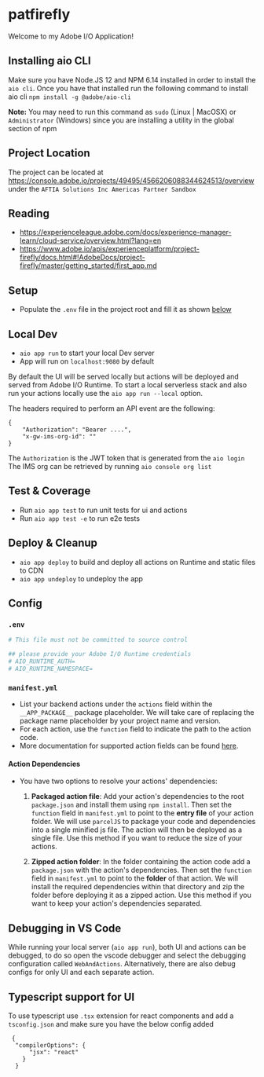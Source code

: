 # patfirefly

Welcome to my Adobe I/O Application!

## Installing aio CLI

Make sure you have Node.JS 12 and NPM 6.14 installed in order to install the `aio cli`. Once you have that installed run the following command to install aio cli `npm install -g @adobe/aio-cli`

**Note:** You may need to run this command as `sudo` (Linux | MacOSX) or `Administrator` (Windows) since you are installing a utility in the global section of npm

## Project Location

The project can be located at https://console.adobe.io/projects/49495/4566206088344624513/overview under the `AFTIA Solutions Inc Americas Partner Sandbox`

## Reading

- https://experienceleague.adobe.com/docs/experience-manager-learn/cloud-service/overview.html?lang=en
- https://www.adobe.io/apis/experienceplatform/project-firefly/docs.html#!AdobeDocs/project-firefly/master/getting_started/first_app.md

## Setup

- Populate the `.env` file in the project root and fill it as shown [below](#env)

## Local Dev

- `aio app run` to start your local Dev server
- App will run on `localhost:9080` by default

By default the UI will be served locally but actions will be deployed and served from Adobe I/O Runtime. To start a
local serverless stack and also run your actions locally use the `aio app run --local` option.

The headers required to perform an API event are the following:

```
{
    "Authorization": "Bearer ....",
    "x-gw-ims-org-id": ""
}
```

The `Authorization` is the JWT token that is generated from the `aio login`
The IMS org can be retrieved by running `aio console org list`

## Test & Coverage

- Run `aio app test` to run unit tests for ui and actions
- Run `aio app test -e` to run e2e tests

## Deploy & Cleanup

- `aio app deploy` to build and deploy all actions on Runtime and static files to CDN
- `aio app undeploy` to undeploy the app

## Config

### `.env`

```bash
# This file must not be committed to source control

## please provide your Adobe I/O Runtime credentials
# AIO_RUNTIME_AUTH=
# AIO_RUNTIME_NAMESPACE=
```

### `manifest.yml`

- List your backend actions under the `actions` field within the `__APP_PACKAGE__`
package placeholder. We will take care of replacing the package name placeholder
by your project name and version.
- For each action, use the `function` field to indicate the path to the action
code.
- More documentation for supported action fields can be found
[here](https://github.com/apache/incubator-openwhisk-wskdeploy/blob/master/specification/html/spec_actions.md#actions).

#### Action Dependencies

- You have two options to resolve your actions' dependencies:

  1. **Packaged action file**: Add your action's dependencies to the root
   `package.json` and install them using `npm install`. Then set the `function`
   field in `manifest.yml` to point to the **entry file** of your action
   folder. We will use `parcelJS` to package your code and dependencies into a
   single minified js file. The action will then be deployed as a single file.
   Use this method if you want to reduce the size of your actions.

  2. **Zipped action folder**: In the folder containing the action code add a
     `package.json` with the action's dependencies. Then set the `function`
     field in `manifest.yml` to point to the **folder** of that action. We will
     install the required dependencies within that directory and zip the folder
     before deploying it as a zipped action. Use this method if you want to keep
     your action's dependencies separated.

## Debugging in VS Code

While running your local server (`aio app run`), both UI and actions can be debugged, to do so open the vscode debugger
and select the debugging configuration called `WebAndActions`.
Alternatively, there are also debug configs for only UI and each separate action.

## Typescript support for UI

To use typescript use `.tsx` extension for react components and add a `tsconfig.json` 
and make sure you have the below config added
```
 {
  "compilerOptions": {
      "jsx": "react"
    }
  } 
```
